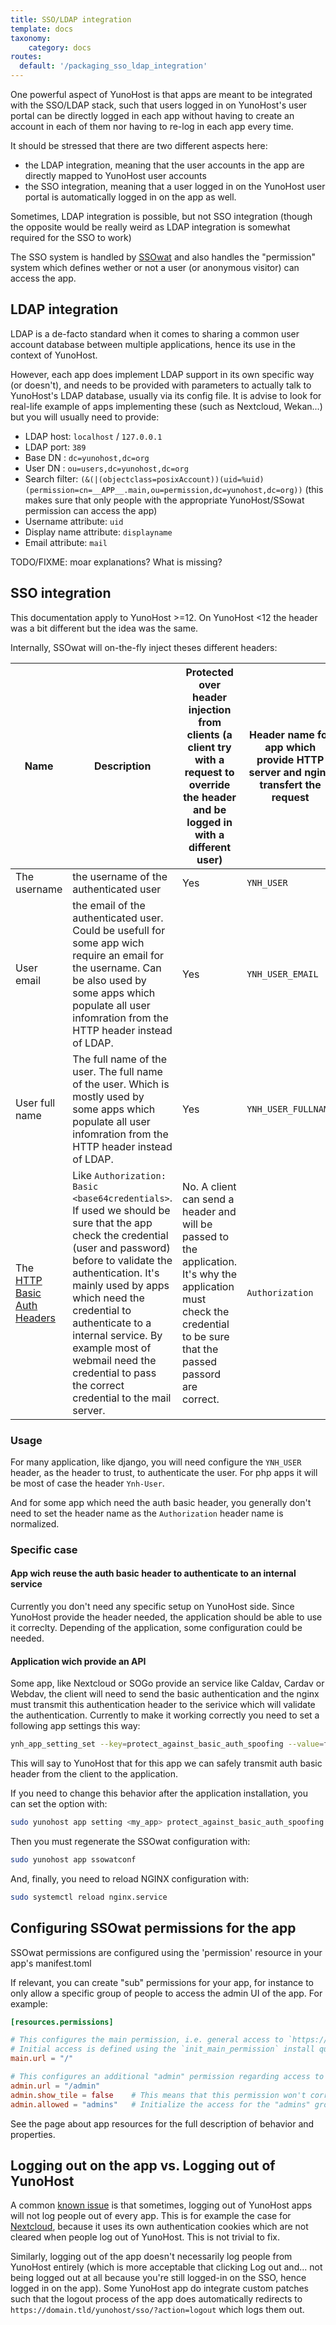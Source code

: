 ```yaml
---
title: SSO/LDAP integration
template: docs
taxonomy:
    category: docs
routes:
  default: '/packaging_sso_ldap_integration'
---
```


One powerful aspect of YunoHost is that apps are meant to be integrated with the SSO/LDAP stack, such that users logged in on YunoHost's user portal can be directly logged in each app without having to create an account in each of them nor having to re-log in each app every time.

It should be stressed that there are two different aspects here:

- the LDAP integration, meaning that the user accounts in the app are directly mapped to YunoHost user accounts
- the SSO integration, meaning that a user logged in on the YunoHost user portal is automatically logged in on the app as well.

Sometimes, LDAP integration is possible, but not SSO integration (though the opposite would be really weird as LDAP integration is somewhat required for the SSO to work)

The SSO system is handled by [SSOwat](https://github.com/YunoHost/ssowat) and also handles the "permission" system which defines wether or not a user (or anonymous visitor) can access the app.

## LDAP integration

LDAP is a de-facto standard when it comes to sharing a common user account database between multiple applications, hence its use in the context of YunoHost.

However, each app does implement LDAP support in its own specific way (or doesn't), and needs to be provided with parameters to actually talk to YunoHost's LDAP database, usually via its config file. It is advise to look for real-life example of apps implementing these (such as Nextcloud, Wekan...) but you will usually need to provide:

- LDAP host: `localhost` / `127.0.0.1`
- LDAP port: `389`
- Base DN : `dc=yunohost,dc=org`
- User DN : `ou=users,dc=yunohost,dc=org`
- Search filter: `(&(|(objectclass=posixAccount))(uid=%uid)(permission=cn=__APP__.main,ou=permission,dc=yunohost,dc=org))` (this makes sure that only people with the appropriate YunoHost/SSowat permission can access the app)
- Username attribute: `uid`
- Display name attribute: `displayname`
- Email attribute: `mail`

TODO/FIXME: moar explanations? What is missing?

## SSO integration

This documentation apply to YunoHost >=12. On YunoHost <12 the header was a bit different but the idea was the same.

Internally, SSOwat will on-the-fly inject theses different headers:

|Name|Description|Protected over header injection from clients (a client try with a request to override the header and be logged in with a different user)|Header name for app which provide HTTP server and nginx transfert the request|How to get with php App|
|----|----|----|----|----|
|The username|the username of the authenticated user|Yes|`YNH_USER`|with `getallheaders()["Ynh-User"]` or `$_SERVER["HTTP_YNH_USER"]`|
|User email|the email of the authenticated user. Could be usefull for some app wich require an email for the username. Can be also used by some apps which populate all user infomration from the HTTP header instead of LDAP.|Yes|`YNH_USER_EMAIL`|with `getallheaders()["Ynh-User-Email"]` or `$_SERVER["HTTP_YNH_USER_EMAIL"]`|
|User full name|The full name of the user. The full name of the user. Which is mostly used by some apps which populate all user infomration from the HTTP header instead of LDAP.|Yes|`YNH_USER_FULLNAME`|with `getallheaders()["Ynh-User-Fullname"]` or `$_SERVER["HTTP_YNH_USER_FULLNAME"]`|
|The [HTTP Basic Auth Headers](https://en.wikipedia.org/wiki/Basic_access_authentication)|Like `Authorization: Basic <base64credentials>`. If used we should be sure that the app check the credential (user and password) before to validate the authentication. It's mainly used by apps which need the credential to authenticate to a internal service. By example most of webmail need the credential to pass the correct credential to the mail server.|No. A client can send a header and will be passed to the application. It's why the application must check the credential to be sure that the passed passord are correct.|`Authorization`|with `getallheaders()["Authorization"]` or `$_SERVER["HTTP_AUTHORIZATION"]`|

### Usage

For many application, like django, you will need configure the `YNH_USER` header, as the header to trust, to authenticate the user. For php apps it will be most of case the header `Ynh-User`.

And for some app which need the auth basic header, you generally don't need to set the header name as the `Authorization` header name is normalized.

### Specific case

#### App wich reuse the auth basic header to authenticate to an internal service

Currently you don't need any specific setup on YunoHost side. Since YunoHost provide the header needed, the application should be able to use it correclty. Depending of the application, some configuration could be needed.

#### Application wich provide an API

Some app, like Nextcloud or SOGo provide an service like Caldav, Cardav or Webdav, the client will need to send the basic authentication and the nginx must transmit this authentication header to the serivice which will validate the authentication. Currently to make it working correctly you need to set a following app settings this way:

```bash
ynh_app_setting_set --key=protect_against_basic_auth_spoofing --value=false
```

This will say to YunoHost that for this app we can safely transmit auth basic header from the client to the application.

If you need to change this behavior after the application installation, you can set the option with:

```bash
sudo yunohost app setting <my_app> protect_against_basic_auth_spoofing -v false
```

Then you must regenerate the SSOwat configuration with:

```bash
sudo yunohost app ssowatconf
```

And, finally, you need to reload NGINX configuration with:

```bash
sudo systemctl reload nginx.service
```

## Configuring SSOwat permissions for the app

SSOwat permissions are configured using the 'permission' resource in your app's manifest.toml

If relevant, you can create "sub" permissions for your app, for instance to only allow a specific group of people to access the admin UI of the app. For example:

```toml
[resources.permissions]

# This configures the main permission, i.e. general access to `https://domain.tld/$app/`
# Initial access is defined using the `init_main_permission` install question.
main.url = "/"

# This configures an additional "admin" permission regarding access to `https://domain.tld/$app/admin`
admin.url = "/admin"
admin.show_tile = false    # This means that this permission won't correspond to a tile in YunoHost's user portal
admin.allowed = "admins"   # Initialize the access for the "admins" group ... You can also use an install question called `init_admin_permission` to let the server admin choose this.
```

See the page about app resources for the full description of behavior and properties.

## Logging out on the app vs. Logging out of YunoHost

A common [known issue](https://github.com/YunoHost/issues/issues/501) is that sometimes, logging out of YunoHost apps will not log people out of every app. This is for example the case for [Nextcloud](https://github.com/YunoHost-Apps/nextcloud_ynh/issues/19), because it uses its own authentication cookies which are not cleared when people log out of YunoHost. This is not trivial to fix.

Similarly, logging out of the app doesn't necessarily log people from YunoHost entirely (which is more acceptable that clicking Log out and... not being logged out at all because you're still logged-in on the SSO, hence logged in on the app). Some YunoHost app do integrate custom patches such that the logout process of the app does automatically redirects to `https://domain.tld/yunohost/sso/?action=logout` which logs them out.
